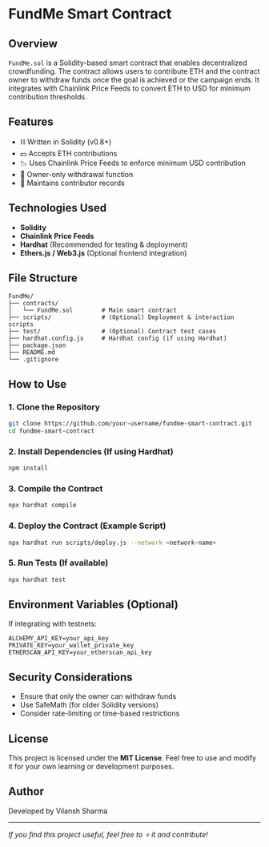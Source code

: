 # FundMe Smart Contract

## Overview
`FundMe.sol` is a Solidity-based smart contract that enables decentralized crowdfunding. The contract allows users to contribute ETH and the contract owner to withdraw funds once the goal is achieved or the campaign ends. It integrates with Chainlink Price Feeds to convert ETH to USD for minimum contribution thresholds.

## Features
- ⛓️ Written in Solidity (v0.8+)
- 💵 Accepts ETH contributions
- 📉 Uses Chainlink Price Feeds to enforce minimum USD contribution
- 🔐 Owner-only withdrawal function
- 🧾 Maintains contributor records

## Technologies Used
- **Solidity**
- **Chainlink Price Feeds**
- **Hardhat** (Recommended for testing & deployment)
- **Ethers.js / Web3.js** (Optional frontend integration)

## File Structure
```
FundMe/
├── contracts/
│   └── FundMe.sol        # Main smart contract
├── scripts/              # (Optional) Deployment & interaction scripts
├── test/                 # (Optional) Contract test cases
├── hardhat.config.js     # Hardhat config (if using Hardhat)
├── package.json
├── README.md
└── .gitignore
```

## How to Use
### 1. Clone the Repository
```bash
git clone https://github.com/your-username/fundme-smart-contract.git
cd fundme-smart-contract
```

### 2. Install Dependencies (If using Hardhat)
```bash
npm install
```

### 3. Compile the Contract
```bash
npx hardhat compile
```

### 4. Deploy the Contract (Example Script)
```bash
npx hardhat run scripts/deploy.js --network <network-name>
```

### 5. Run Tests (If available)
```bash
npx hardhat test
```

## Environment Variables (Optional)
If integrating with testnets:
```
ALCHEMY_API_KEY=your_api_key
PRIVATE_KEY=your_wallet_private_key
ETHERSCAN_API_KEY=your_etherscan_api_key
```

## Security Considerations
- Ensure that only the owner can withdraw funds
- Use SafeMath (for older Solidity versions)
- Consider rate-limiting or time-based restrictions

## License
This project is licensed under the **MIT License**. Feel free to use and modify it for your own learning or development purposes.

## Author
Developed by Vilansh Sharma

---
_If you find this project useful, feel free to ⭐ it and contribute!_

